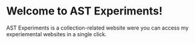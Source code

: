# Welcome to AST Experiments!
AST Experiments is a collection-related website were you can access my experiemental websites in a single click.
